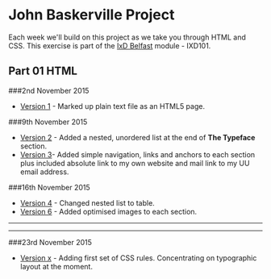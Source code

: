 John Baskerville Project
========================

Each week we'll build on this project as we take you through HTML and CSS. This exercise is part of the [IxD Belfast](http://ixdbelfast.org) module - IXD101.

Part 01 HTML
------------

###2nd November 2015
+ [Version 1](https://oisinmk.github.io/john-baskerville/version1.html) - Marked up plain text file as an HTML5 page.

###9th November 2015
+ [Version 2](https://oisinmk.github.io/john-baskerville/version2.html) - Added a nested, unordered list at the end of **The Typeface** section.
+ [Version 3](https://oisinmk.github.io/john-baskerville/version3.html)- Added simple navigation, links and anchors to each section plus included absolute link to my own website and mail link to my UU email address.

###16th November 2015
+ [Version 4](https://oisinmk.github.io/john-baskerville/version4.html) - Changed nested list to table.
+ [Version 6](https://oisinmk.github.io/john-baskerville/version6.html) - Added optimised images to each section.

---


-----------

###23rd November 2015
+ [Version x](https://oisinmk.github.io/john-baskerville/versionX.html) - Adding first set of CSS rules. Concentrating on typographic layout at the moment.


